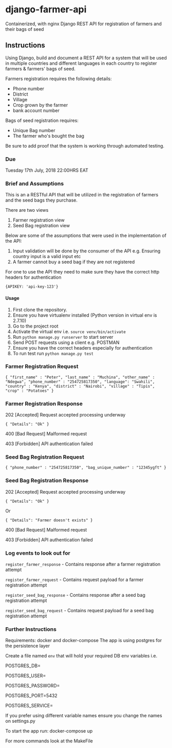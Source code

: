 # django-farmer-api

Containerized, with nginx Django REST API for registration of farmers and their bags of seed


## Instructions

Using Django, build and document a REST API for a system that will be used in multiple countries and different languages in each country to  register farmers & farmers' bags of seed. 

Farmers registration requires the following details:
 - Phone number
 - District
 - Village 
 - Crop grown by the farmer 
 - bank account number 

Bags of seed registration requires:
 - Unique Bag number 
 - The farmer who's bought the bag 
 
 Be sure to add proof that the system is working through automated testing.  


### Due
Tuesday 17th July, 2018 22:00HRS EAT

### Brief and Assumptions
This is an a RESTful API that will be utilized in the registration of farmers and the seed bags they purchase.

There are two views
1. Farmer registration view
2. Seed Bag registration view

Below are some of the assumptions that were used in the implementation of the API:
1. Input validation will be done by the consumer of the API e.g. Ensuring country input is a valid input etc
2. A farmer cannot buy a seed bag if they are not registered

For one to use the API they need to make sure they have the correct http headers for authentication

`{APIKEY: 'api-key-123'}`

#### Usage
1. First clone the repository.
2. Ensure you have virtualenv installed (Python version in virtual env is 2.7.10)
3. Go to the project root
4. Activate the virtual env i.e. `source venv/bin/activate`
5. Run `python manage.py runserver` to start server
6. Send POST requests using a client e.g. POSTMAN
7. Ensure you have the correct headers especially for authentication
8. To run test run `python manage.py test`

### Farmer Registration Request

`{
    "first_name" : "Peter",
    "last_name" : "Muchina",
    "other_name" : "Ndegwa",
    "phone_number" : "254725817350",
    "language": "Swahili",
    "country" : "Kenya",
    "district" : "Nairobi",
    "village" : "Tipis",
    "crop" : "Potatoes"
}`

### Farmer Registration Response
202 [Accepted]  Request accepted processing underway

`{
    "Details": "Ok"
}`

400 [Bad Request] Malformed request

403 [Forbidden] API authentication failed

### Seed Bag Registration Request

`{
    "phone_number" : "254725817350",
    "bag_unique_number" : "12345ygft"
}`

### Seed Bag Registration Response
202 [Accepted]  Request accepted processing underway

`{
    "Details": "Ok"
}`

Or

`{
    "Details": "Farmer doesn't exists"
}`

400 [Bad Request] Malformed request

403 [Forbidden] API authentication failed


### Log events to look out for

`register_farmer_response` - Contains response after a farmer registration attempt

`register_farmer_request` - Contains request payload for a farmer registration attempt

`register_seed_bag_response` - Contains response after a seed bag registration attempt

`register_seed_bag_request` - Contains request payload for a seed bag registration attempt


### Further Instructions
Requirements: docker and docker-compose
The app is using postgres for the persistence layer

Create a file named `env` that will hold your required DB env variables i.e.

POSTGRES_DB=

POSTGRES_USER=

POSTGRES_PASSWORD=

POSTGRES_PORT=5432

POSTGRES_SERVICE=

If you prefer using different variable names ensure you change the names on settings.py


To start the app run: docker-compose up

For more commands look at the MakeFile